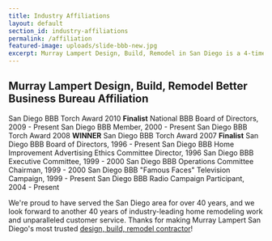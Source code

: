 ```yaml
---
title: Industry Affiliations
layout: default
section_id: industry-affiliations
permalink: /affiliation
featured-image: uploads/slide-bbb-new.jpg
excerpt: Murray Lampert Design, Build, Remodel in San Diego is a 4-time (Better Business Bureau) award winner. Proudly serving San Diego since 1975.
---
```


## Murray Lampert Design, Build, Remodel Better Business Bureau Affiliation

San Diego BBB Torch Award 2010 **Finalist**
National BBB Board of Directors, 2009 - Present
San Diego BBB Member, 2000 - Present
San Diego BBB Torch Award 2008 **WINNER**
San Diego BBB Torch Award 2007 **Finalist**
San Diego BBB Board of Directors, 1996 - Present
San Diego BBB Home Improvement Advertising Ethics Committee Director, 1996
San Diego BBB Executive Committee, 1999 - 2000
San Diego BBB Operations Committee Chairman, 1999 - 2000
San Diego BBB "Famous Faces" Television Campaign, 1999 - Present
San Diego BBB Radio Campaign Participant, 2004 - Present

We're proud to have served the San Diego area for over 40 years, and we look forward to another 40 years of industry-leading home remodeling work and unparalleled customer service. Thanks for making Murray Lampert San Diego's most trusted [design, build, remodel contractor](/)!
